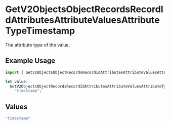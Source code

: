 # GetV2ObjectsObjectRecordsRecordIdAttributesAttributeValuesAttributeTypeTimestamp

The attribute type of the value.

## Example Usage

```typescript
import { GetV2ObjectsObjectRecordsRecordIdAttributesAttributeValuesAttributeTypeTimestamp } from "attio-js/models/operations/getv2objectsobjectrecordsrecordidattributesattributevalues.js";

let value:
  GetV2ObjectsObjectRecordsRecordIdAttributesAttributeValuesAttributeTypeTimestamp =
    "timestamp";
```

## Values

```typescript
"timestamp"
```